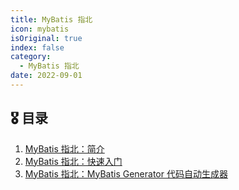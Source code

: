 ```yaml
---
title: MyBatis 指北
icon: mybatis
isOriginal: true
index: false
category:
  - MyBatis 指北
date: 2022-09-01
---
```


## 🎖️ 目录

1. [MyBatis 指北：简介](2022-02-01-introduction.md)
2. [MyBatis 指北：快速入门](2022-02-02-quick-start.md)
3. [MyBatis 指北：MyBatis Generator 代码自动生成器](2022-02-03-mybatis-generator.md)
